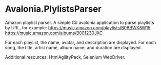 # Avalonia.PlylistsParser
Amazon playlist parser.
A simple C# avalonia application to parse playlists by URL, for example:
https://music.amazon.com/playlists/B08BWK8W15
https://music.amazon.com/albums/B001230JXC

For each playlist, the name, avatar, and description are displayed.
For each song, the title, artist name, album name, and duration are displayed.

Additional resources: HtmlAgilityPack, Selenium WebDriver.
